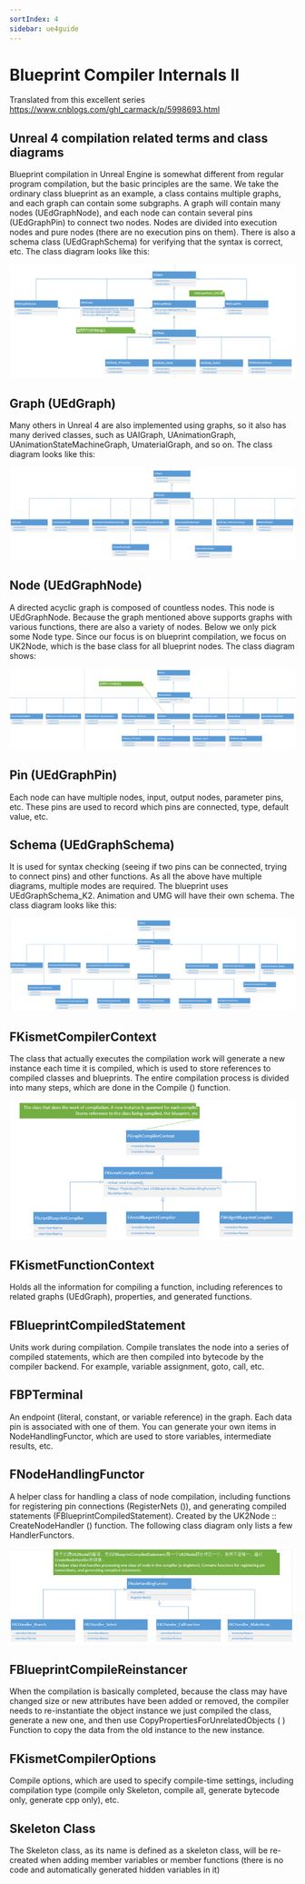 ```yaml
---
sortIndex: 4
sidebar: ue4guide
---
```


# Blueprint Compiler Internals II

Translated from this excellent series <https://www.cnblogs.com/ghl_carmack/p/5998693.html>

## Unreal 4 compilation related terms and class diagrams

Blueprint compilation in Unreal Engine is somewhat different from regular program compilation, but the basic principles are the same. We take the ordinary class blueprint as an example, a class contains multiple graphs, and each graph can contain some subgraphs. A graph will contain many nodes (UEdGraphNode), and each node can contain several pins (UEdGraphPin) to connect two nodes. Nodes are divided into execution nodes and pure nodes (there are no execution pins on them). There is also a schema class (UEdGraphSchema) for verifying that the syntax is correct, etc. The class diagram looks like this:

![](../../assets/155497-20161025231015656-1475891450.png)

## Graph (UEdGraph)

Many others in Unreal 4 are also implemented using graphs, so it also has many derived classes, such as UAIGraph, UAnimationGraph, UAnimationStateMachineGraph, UmaterialGraph, and so on. The class diagram looks like this:

![](../../assets/155497-20161025231016234-342152597.png)

## Node (UEdGraphNode)

A directed acyclic graph is composed of countless nodes. This node is UEdGraphNode. Because the graph mentioned above supports graphs with various functions, there are also a variety of nodes. Below we only pick some Node type. Since our focus is on blueprint compilation, we focus on UK2Node, which is the base class for all blueprint nodes. The class diagram shows:

![](../../assets/155497-20161025231016718-579174936.png)

## Pin (UEdGraphPin)

Each node can have multiple nodes, input, output nodes, parameter pins, etc. These pins are used to record which pins are connected, type, default value, etc.



## Schema (UEdGraphSchema)

It is used for syntax checking (seeing if two pins can be connected, trying to connect pins) and other functions. As all the above have multiple diagrams, multiple modes are required. The blueprint uses UEdGraphSchema_K2. Animation and UMG will have their own schema. The class diagram looks like this:

![](../../assets/155497-20161025231017250-453013094.png)

## FKismetCompilerContext

The class that actually executes the compilation work will generate a new instance each time it is compiled, which is used to store references to compiled classes and blueprints. The entire compilation process is divided into many steps, which are done in the Compile () function.

![](../../assets/155497-20161025231017859-555969737.png)

## FKismetFunctionContext

Holds all the information for compiling a function, including references to related graphs (UEdGraph), properties, and generated functions.

## FBlueprintCompiledStatement

Units work during compilation. Compile translates the node into a series of compiled statements, which are then compiled into bytecode by the compiler backend. For example, variable assignment, goto, call, etc.

## FBPTerminal

An endpoint (literal, constant, or variable reference) in the graph. Each data pin is associated with one of them. You can generate your own items in NodeHandlingFunctor, which are used to store variables, intermediate results, etc.

## FNodeHandlingFunctor

A helper class for handling a class of node compilation, including functions for registering pin connections (RegisterNets ()), and generating compiled statements (FBlueprintCompiledStatement). Created by the UK2Node :: CreateNodeHandler () function. The following class diagram only lists a few HandlerFunctors.

![](../../assets/155497-20161025231018343-1620753705.png)

## FBlueprintCompileReinstancer

When the compilation is basically completed, because the class may have changed size or new attributes have been added or removed, the compiler needs to re-instantiate the object instance we just compiled the class, generate a new one, and then use CopyPropertiesForUnrelatedObjects ( ) Function to copy the data from the old instance to the new instance.



## FKismetCompilerOptions

Compile options, which are used to specify compile-time settings, including compilation type (compile only Skeleton, compile all, generate bytecode only, generate cpp only), etc.

## Skeleton Class

The Skeleton class, as its name is defined as a skeleton class, will be re-created when adding member variables or member functions (there is no code and automatically generated hidden variables in it)
